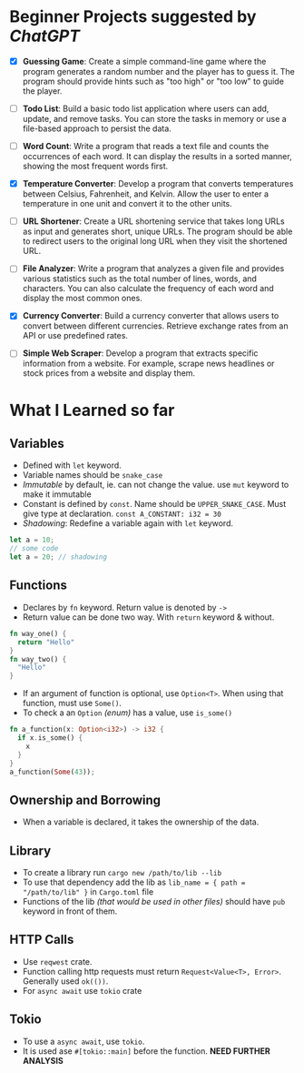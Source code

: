 # Beginner Projects suggested by _ChatGPT_

- [x] **Guessing Game**: Create a simple command-line game where the program generates a random number and the player has to guess it. The program should provide hints such as "too high" or "too low" to guide the player.

- [ ] **Todo List**: Build a basic todo list application where users can add, update, and remove tasks. You can store the tasks in memory or use a file-based approach to persist the data.

- [ ] **Word Count**: Write a program that reads a text file and counts the occurrences of each word. It can display the results in a sorted manner, showing the most frequent words first.

- [x] **Temperature Converter**: Develop a program that converts temperatures between Celsius, Fahrenheit, and Kelvin. Allow the user to enter a temperature in one unit and convert it to the other units.

- [ ] **URL Shortener**: Create a URL shortening service that takes long URLs as input and generates short, unique URLs. The program should be able to redirect users to the original long URL when they visit the shortened URL.

- [ ] **File Analyzer**: Write a program that analyzes a given file and provides various statistics such as the total number of lines, words, and characters. You can also calculate the frequency of each word and display the most common ones.

- [x] **Currency Converter**: Build a currency converter that allows users to convert between different currencies. Retrieve exchange rates from an API or use predefined rates.

- [ ] **Simple Web Scraper**: Develop a program that extracts specific information from a website. For example, scrape news headlines or stock prices from a website and display them.

# What I Learned so far

## Variables

- Defined with `let` keyword.
- Variable names should be `snake_case`
- _Immutable_ by default, ie. can not change the value. use `mut` keyword to make it immutable
- Constant is defined by `const`. Name should be `UPPER_SNAKE_CASE`. Must give type at declaration. `const A_CONSTANT: i32 = 30`
- _Shadowing_: Redefine a variable again with `let` keyword.

```rust
let a = 10;
// some code
let a = 20; // shadowing
```

## Functions

- Declares by `fn` keyword. Return value is denoted by `->`
- Return value can be done two way. With `return` keyword & without.

```rust
fn way_one() {
  return "Hello"
}
fn way_two() {
  "Hello"
}
```

- If an argument of function is optional, use `Option<T>`. When using that function, must use `Some()`.
- To check a an `Option` _(enum)_ has a value, use `is_some()`

```rust
fn a_function(x: Option<i32>) -> i32 {
  if x.is_some() {
    x
  }
}
a_function(Some(43));
```

## Ownership and Borrowing

- When a variable is declared, it takes the ownership of the data.

## Library

- To create a library run `cargo new /path/to/lib --lib`
- To use that dependency add the lib as `lib_name = { path = "/path/to/lib" }` in `Cargo.toml` file
- Functions of the lib _(that would be used in other files)_ should have `pub` keyword in front of them.

## HTTP Calls

- Use `reqwest` crate.
- Function calling http requests must return `Request<Value<T>, Error>`. Generally used `ok(())`.
- For `async await` use `tokio` crate

## Tokio

- To use a `async await`, use `tokio`.
- It is used ase `#[tokio::main]` before the function. **NEED FURTHER ANALYSIS**
